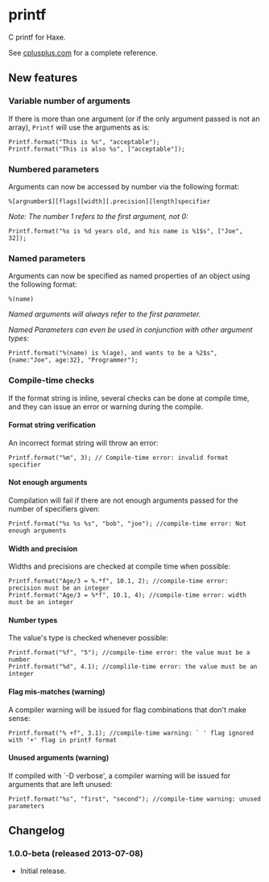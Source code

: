 printf
=======

C printf for Haxe.

See [cplusplus.com](http://www.cplusplus.com/reference/clibrary/cstdio/printf/) for a complete reference.

## New features

### Variable number of arguments

If there is more than one argument (or if the only argument passed is not an array), `Printf` will use the arguments as is:
````As3
Printf.format("This is %s", "acceptable");
Printf.format("This is also %s", ["acceptable"]);
````
### Numbered parameters
Arguments can now be accessed by number via the following format:

`%[argnumber$][flags][width][.precision][length]specifier`

_Note: The number 1 refers to the first argument, not 0:_

````As3
Printf.format("%s is %d years old, and his name is %1$s", ["Joe", 32]);
````

### Named parameters
Arguments can now be specified as named properties of an object using the following format:

`%(name)`

_Named arguments will always refer to the first parameter._

_Named Parameters can even be used in conjunction with other argument types:_
 
````As3
Printf.format("%(name) is %(age), and wants to be a %2$s", {name:"Joe", age:32}, "Programmer");
````

### Compile-time checks

If the format string is inline, several checks can be done at compile time, and they can issue an error or warning during the compile.

#### Format string verification

An incorrect format string will throw an error:
````As3
Printf.format("%m", 3); // Compile-time error: invalid format specifier
````

#### Not enough arguments

Compilation will fail if there are not enough arguments passed for the number of specifiers given:
````As3
Printf.format("%s %s %s", "bob", "joe"); //compile-time error: Not enough arguments
````

#### Width and precision

Widths and precisions are checked at compile time when possible:
````As3
Printf.format("Age/3 = %.*f", 10.1, 2); //compile-time error: precision must be an integer
Printf.format("Age/3 = %*f", 10.1, 4); //compile-time error: width must be an integer
````

#### Number types

The value's type is checked whenever possible:
````As3
Printf.format("%f", "5"); //compile-time error: the value must be a number
Printf.format("%d", 4.1); //complile-time error: the value must be an integer
````

#### Flag mis-matches (warning)
A compiler warning will be issued for flag combinations that don't make sense:
````As3
Printf.format("% +f", 3.1); //compile-time warning: ` ' flag ignored with '+' flag in printf format
````

#### Unused arguments (warning)
If compiled with `-D verbose', a compiler warning will be issued for arguments that are left unused:
````As3
Printf.format("%s", "first", "second"); //compile-time warning: unused parameters
````

## Changelog

### 1.0.0-beta (released 2013-07-08)

 * Initial release.